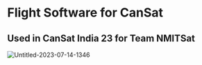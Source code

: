 # Flight Software for CanSat 
## Used in CanSat India 23 for Team NMITSat

![Untitled-2023-07-14-1346](https://github.com/thearyanag/cansat-fsw/assets/48391385/ba6524f3-e76a-46aa-9374-25cc1a076d4c)
